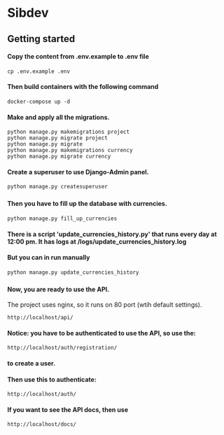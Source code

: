 # Sibdev

## Getting started

#### Copy the content from .env.example to .env file
```
cp .env.example .env
```

#### Then build containers with the following command

```
docker-compose up -d
```

#### Make and apply all the migrations.

```
python manage.py makemigrations project
python manage.py migrate project
python manage.py migrate
python manage.py makemigrations currency
python manage.py migrate currency
```

#### Create a superuser to use Django-Admin panel.

```
python manage.py createsuperuser
```
###

#### Then you have to fill up the database with currencies.

```
python manage.py fill_up_currencies
```

#### There is a script 'update_currencies_history.py' that runs every day at 12:00 pm. It has logs at /logs/update_currencies_history.log
#### But you can in run manually
```
python manage.py update_currencies_history
```
###

#### Now, you are ready to use the API.
The project uses nginx, so it runs on 80 port (wtih default settings).
```
http://localhost/api/
```
#### Notice: you have to be authenticated to use the API, so use the:
```
http://localhost/auth/registration/
```
#### to create a user.
####

#### Then use this to authenticate:
```
http://localhost/auth/
```

#### If you want to see the API docs, then use
```
http://localhost/docs/
```
